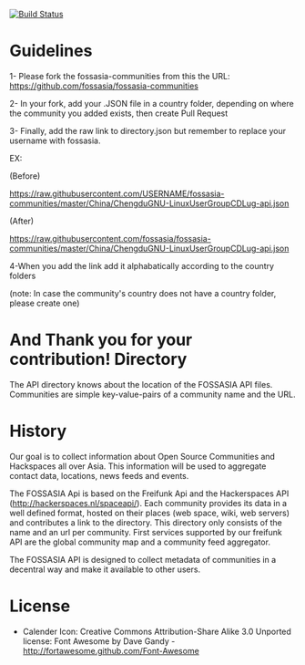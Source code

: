 [![Build Status](https://travis-ci.org/fossasia/directory.api.fossasia.net.svg?branch=master)](https://travis-ci.org/fossasia/directory.api.fossasia.net)

Guidelines
=========
1- Please fork the fossasia-communities from this the URL: https://github.com/fossasia/fossasia-communities

2- In your fork, add your .JSON file in a country folder, depending on where the community you added exists, then create Pull Request

3- Finally, add the raw link to directory.json but remember to replace your username with fossasia.

EX:

(Before)

  https://raw.githubusercontent.com/USERNAME/fossasia-communities/master/China/ChengduGNU-LinuxUserGroupCDLug-api.json
  
(After)

  https://raw.githubusercontent.com/fossasia/fossasia-communities/master/China/ChengduGNU-LinuxUserGroupCDLug-api.json
  
4-When you add the link add it alphabatically according to the country folders

(note: In case the community's country does not have a country folder, please create one)

And Thank you for your contribution!
Directory
=========

The API directory knows about the location of the FOSSASIA API files. Communities are simple key-value-pairs of a community name and the URL. 

History
=======

Our goal is to collect information about Open Source Communities and Hackspaces all over Asia. This information will be used to aggregate contact data, locations, news feeds and events.


The FOSSASIA Api is based on the Freifunk Api and the Hackerspaces API (http://hackerspaces.nl/spaceapi/). Each community provides its data in a well defined format, hosted on their places (web space, wiki, web servers) and contributes a link to the directory. This directory only consists of the name and an url per community. First services supported by our freifunk API are the global community map and a community feed aggregator.

The FOSSASIA API is designed to collect metadata of communities in a decentral way and make it available to other users.

License
=======
- Calender Icon: Creative Commons Attribution-Share Alike 3.0 Unported license: Font Awesome by Dave Gandy - http://fortawesome.github.com/Font-Awesome

